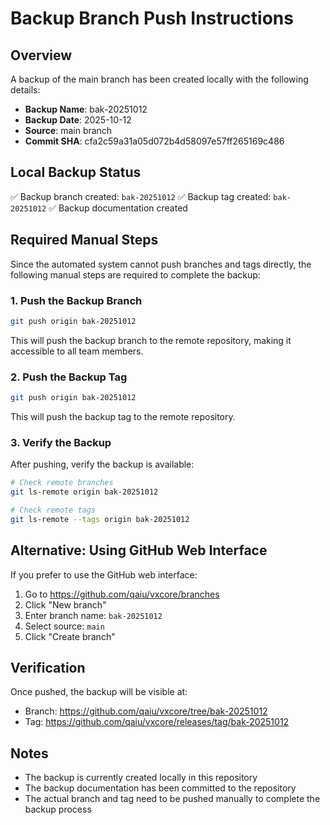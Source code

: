 # Backup Branch Push Instructions

## Overview

A backup of the main branch has been created locally with the following details:

- **Backup Name**: bak-20251012
- **Backup Date**: 2025-10-12
- **Source**: main branch
- **Commit SHA**: cfa2c59a31a05d072b4d58097e57ff265169c486

## Local Backup Status

✅ Backup branch created: `bak-20251012`
✅ Backup tag created: `bak-20251012`
✅ Backup documentation created

## Required Manual Steps

Since the automated system cannot push branches and tags directly, the following manual steps are required to complete the backup:

### 1. Push the Backup Branch

```bash
git push origin bak-20251012
```

This will push the backup branch to the remote repository, making it accessible to all team members.

### 2. Push the Backup Tag

```bash
git push origin bak-20251012
```

This will push the backup tag to the remote repository.

### 3. Verify the Backup

After pushing, verify the backup is available:

```bash
# Check remote branches
git ls-remote origin bak-20251012

# Check remote tags
git ls-remote --tags origin bak-20251012
```

## Alternative: Using GitHub Web Interface

If you prefer to use the GitHub web interface:

1. Go to https://github.com/qaiu/vxcore/branches
2. Click "New branch"
3. Enter branch name: `bak-20251012`
4. Select source: `main`
5. Click "Create branch"

## Verification

Once pushed, the backup will be visible at:

- Branch: https://github.com/qaiu/vxcore/tree/bak-20251012
- Tag: https://github.com/qaiu/vxcore/releases/tag/bak-20251012

## Notes

- The backup is currently created locally in this repository
- The backup documentation has been committed to the repository
- The actual branch and tag need to be pushed manually to complete the backup process
